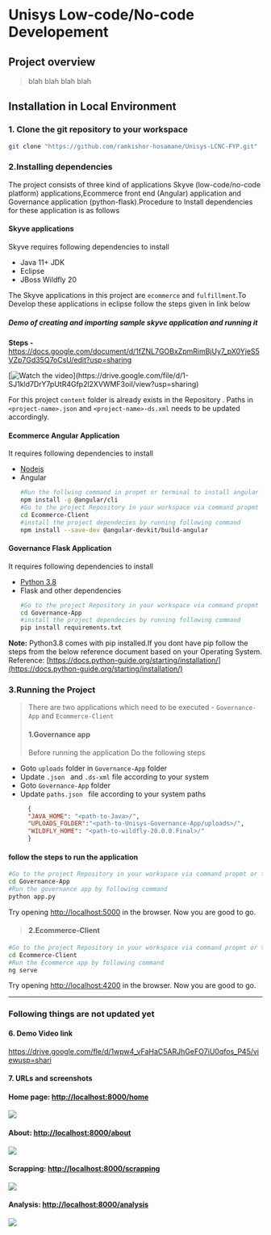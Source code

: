 # Unisys Low-code/No-code Developement

## Project overview
> blah blah blah blah 

## Installation in Local Environment
> 

### 1. Clone the git repository to your workspace
```bash
git clone "https://github.com/ramkishor-hosamane/Unisys-LCNC-FYP.git"

```

### 2.Installing  dependencies
The project consists of three kind of applications Skyve (low-code/no-code platform) applications,Ecommerce front end (Angular) application and Governance application (python-flask).Procedure to Install dependencies for these application is as follows 

#### Skyve applications
Skyve requires following dependencies to install
* Java 11+ JDK
* Eclipse
* JBoss Wildfly 20

The Skyve applications in this project are ```ecommerce``` and ```fulfillment```.To Develop these applications in eclipse follow the steps given in link below
##### Demo of creating and  importing sample skyve application and running it 


**Steps -** https://docs.google.com/document/d/1fZNL7GOBxZpmRimBjUy7_pX0YjeS5VZp7Gd35Q7oCsU/edit?usp=sharing

[![Watch the video](https://drive.google.com/thumbnail?id=1WQ6hGfcs2DjtUU7qOo-FeF2YxlZ9gRZ_)](https://drive.google.com/file/d/1-SJ1kld7DrY7pUtR4Gfp2l2XVWMF3oiI/view?usp=sharing)

For this project ```content``` folder is already exists in the Repository . Paths in ```<project-name>.json``` and 
```<project-name>-ds.xml``` needs to be updated accordingly.

#### Ecommerce Angular Application 
It requires following dependencies to install
* [Nodejs](https://nodejs.org/en/)
* Angular
    ```bash
    #Run the follwing command in propmt or terminal to install angular
    npm install -g @angular/cli
    #Go to the project Repository in your workspace via command propmt or terminal 
    cd Ecommerce-Client
    #install the project dependecies by running following command
    npm install --save-dev @angular-devkit/build-angular
    ```

#### Governance Flask  Application 
It requires following dependencies to install
* [Python 3.8](https://www.python.org/downloads/)
* Flask and other dependencies
    ```bash
    #Go to the project Repository in your workspace via command propmt or terminal 
    cd Governance-App
    #install the project dependecies by running following command
    pip install requirements.txt
    ```


**Note:** Python3.8 comes with pip installed.If you dont have pip follow the steps from the below reference document based on your Operating System.
Reference: [https://docs.python-guide.org/starting/installation/](https://docs.python-guide.org/starting/installation/)


### 3.Running the Project
> There are two applications which need to be executed - ```Governance-App``` and ```Ecommerce-Client```
> #### 1.Governance app
> Before running the application Do the following steps 

* Goto ```uploads``` folder in ```Governance-App``` folder
* Update ```.json ``` and ```.ds-xml``` file according to your system
* Goto ```Governance-App``` folder
* Update ```paths.json ``` file according to your system paths
  ```json
    {
    "JAVA_HOME": "<path-to-Java>/",
    "UPLOADS_FOLDER":"<path-to-Unisys-Governance-App/uploads>/",
    "WILDFLY_HOME": "<path-to-wildfly-20.0.0.Final>/"
    }
  ```
#### follow the steps to run the application 
```bash
#Go to the project Repository in your workspace via command propmt or terminal 
cd Governance-App
#Run the governance app by following command
python app.py
```
Try opening [http://localhost:5000](http://localhost:5000) in the browser.
Now you are good to go.

> #### 2.Ecommerce-Client

```bash
#Go to the project Repository in your workspace via command propmt or terminal 
cd Ecommerce-Client
#Run the Ecommerce app by following command
ng serve
```
Try opening [http://localhost:4200](http://localhost:4200) in the browser.
Now you are good to go.


----
### Following things are not updated yet
#### 6. Demo Video link
https://drive.google.com/fle/d/1wpw4_vFaHaC5ARJhGeFO7iU0qfos_P45/viewusp=shari

#### 7. URLs and screenshots
#### Home page: [http://localhost:8000/home](http://localhost:8000/home)
![](https://i.imgur.com/yZV7741.jpg)
#### About: [http://localhost:8000/about](http://localhost:8000/about)
![](https://i.imgur.com/WdfFPEv.jpg)
#### Scrapping: [http://localhost:8000/scrapping](http://localhost:8000/scrapping)
![](https://i.imgur.com/FKYRB49.jpg)
#### Analysis: [http://localhost:8000/analysis](http://localhost:8000/analysis)
![](https://i.imgur.com/cx746KF.jpg)


